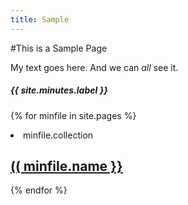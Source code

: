 ```yaml
---
title: Sample
---
```

#This is a Sample Page

My text goes here. And we can *all* see it.
<h5>{{ site.minutes.label }}</h5>

{% for minfile in site.pages %}
  <li>minfile.collection</li>
  <h2>
    <a href="{{ minfile.url }}">
      (( minfile.name }}
    </a>
  </h2>
  <!-- <p>(( minfile.content | markdownify }}</p> -->
{% endfor %}
